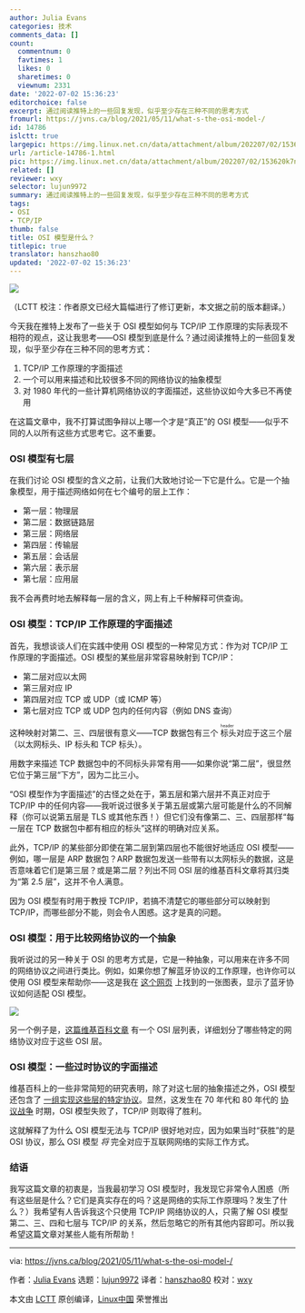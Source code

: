 ```yaml
---
author: Julia Evans
categories: 技术
comments_data: []
count:
  commentnum: 0
  favtimes: 1
  likes: 0
  sharetimes: 0
  viewnum: 2331
date: '2022-07-02 15:36:23'
editorchoice: false
excerpt: 通过阅读推特上的一些回复发现，似乎至少存在三种不同的思考方式
fromurl: https://jvns.ca/blog/2021/05/11/what-s-the-osi-model-/
id: 14786
islctt: true
largepic: https://img.linux.net.cn/data/attachment/album/202207/02/153620k7nwc6nn2b6n6p2c.jpg
url: /article-14786-1.html
pic: https://img.linux.net.cn/data/attachment/album/202207/02/153620k7nwc6nn2b6n6p2c.jpg.thumb.jpg
related: []
reviewer: wxy
selector: lujun9972
summary: 通过阅读推特上的一些回复发现，似乎至少存在三种不同的思考方式
tags:
- OSI
- TCP/IP
thumb: false
title: OSI 模型是什么？
titlepic: true
translator: hanszhao80
updated: '2022-07-02 15:36:23'
---
```


![](/data/attachment/album/202207/02/153620k7nwc6nn2b6n6p2c.jpg)


（LCTT 校注：作者原文已经大篇幅进行了修订更新，本文据之前的版本翻译。）


今天我在推特上发布了一些关于 OSI 模型如何与 TCP/IP 工作原理的实际表现不相符的观点，这让我思考——OSI 模型到底是什么？通过阅读推特上的一些回复发现，似乎至少存在三种不同的思考方式：


1. TCP/IP 工作原理的字面描述
2. 一个可以用来描述和比较很多不同的网络协议的抽象模型
3. 对 1980 年代的一些计算机网络协议的字面描述，这些协议如今大多已不再使用


在这篇文章中，我不打算试图争辩以上哪一个才是“真正”的 OSI 模型——似乎不同的人以所有这些方式思考它。这不重要。


### OSI 模型有七层


在我们讨论 OSI 模型的含义之前，让我们大致地讨论一下它是什么。它是一个抽象模型，用于描述网络如何在七个编号的层上工作：


* 第一层：物理层
* 第二层：数据链路层
* 第三层：网络层
* 第四层：传输层
* 第五层：会话层
* 第六层：表示层
* 第七层：应用层


我不会再费时地去解释每一层的含义，网上有上千种解释可供查询。


### OSI 模型：TCP/IP 工作原理的字面描述


首先，我想谈谈人们在实践中使用 OSI 模型的一种常见方式：作为对 TCP/IP 工作原理的字面描述。OSI 模型的某些层非常容易映射到 TCP/IP：


* 第二层对应以太网
* 第三层对应 IP
* 第四层对应 TCP 或 UDP（或 ICMP 等）
* 第七层对应 TCP 或 UDP 包内的任何内容（例如 DNS 查询）


这种映射对第二、三、四层很有意义——TCP 数据包有三个<ruby> 标头 <rt>  header </rt></ruby>对应于这三个层（以太网标头、IP 标头和 TCP 标头）。


用数字来描述 TCP 数据包中的不同标头非常有用——如果你说“第二层”，很显然它位于第三层“下方”，因为二比三小。


“OSI 模型作为字面描述”的古怪之处在于，第五层和第六层并不真正对应于 TCP/IP 中的任何内容——我听说过很多关于第五层或第六层可能是什么的不同解释（你可以说第五层是 TLS 或其他东西！）但它们没有像第二、三、四层那样“每一层在 TCP 数据包中都有相应的标头”这样的明确对应关系。


此外，TCP/IP 的某些部分即使在第二层到第四层也不能很好地适应 OSI 模型——例如，哪一层是 ARP 数据包？ARP 数据包发送一些带有以太网标头的数据，这是否意味着它们是第三层？或是第二层？列出不同 OSI 层的维基百科文章将其归类为“第 2.5 层”，这并不令人满意。


因为 OSI 模型有时用于教授 TCP/IP，若搞不清楚它的哪些部分可以映射到 TCP/IP，而哪些部分不能，则会令人困惑。这才是真的问题。


### OSI 模型：用于比较网络协议的一个抽象


我听说过的另一种关于 OSI 的思考方式是，它是一种抽象，可以用来在许多不同的网络协议之间进行类比。例如，如果你想了解蓝牙协议的工作原理，也许你可以使用 OSI 模型来帮助你——这是我在 [这个网页](https://flylib.com/books/en/4.215.1.116/1/) 上找到的一张图表，显示了蓝牙协议如何适配 OSI 模型。


![](/data/attachment/album/202207/02/153623cb6e5q68k5leyl1e.gif)


另一个例子是，[这篇维基百科文章](https://en.wikipedia.org/wiki/List_of_network_protocols_(OSI_model)) 有一个 OSI 层列表，详细划分了哪些特定的网络协议对应于这些 OSI 层。


### OSI 模型：一些过时协议的字面描述


维基百科上的一些非常简短的研究表明，除了对这七层的抽象描述之外，OSI 模型还包含了 [一组实现这些层的特定协议](https://en.wikipedia.org/wiki/OSI_protocols)。显然，这发生在 70 年代和 80 年代的 [协议战争](https://en.wikipedia.org/wiki/Protocol_Wars) 时期，OSI 模型失败了，TCP/IP 则取得了胜利。


这就解释了为什么 OSI 模型无法与 TCP/IP 很好地对应，因为如果当时“获胜”的是 OSI 协议，那么 OSI 模型 *将* 完全对应于互联网网络的实际工作方式。


### 结语


我写这篇文章的初衷是，当我最初学习 OSI 模型时，我发现它非常令人困惑（所有这些层是什么？它们是真实存在的吗？这是网络的实际工作原理吗？发生了什么？）我希望有人告诉我这个只使用 TCP/IP 网络协议的人，只需了解 OSI 模型第二、三、四和七层与 TCP/IP 的关系，然后忽略它的所有其他内容即可。所以我希望这篇文章对某些人能有所帮助！




---


via: <https://jvns.ca/blog/2021/05/11/what-s-the-osi-model-/>


作者：[Julia Evans](https://jvns.ca/) 选题：[lujun9972](https://github.com/lujun9972) 译者：[hanszhao80](https://github.com/hanszhao80) 校对：[wxy](https://github.com/wxy)


本文由 [LCTT](https://github.com/LCTT/TranslateProject) 原创编译，[Linux中国](https://linux.cn/) 荣誉推出